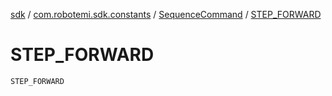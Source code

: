 [sdk](../../index.md) / [com.robotemi.sdk.constants](../index.md) / [SequenceCommand](index.md) / [STEP_FORWARD](./-s-t-e-p_-f-o-r-w-a-r-d.md)

# STEP_FORWARD

`STEP_FORWARD`
